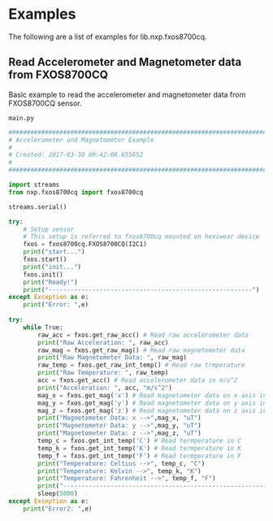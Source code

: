 # Examples

The following are a list of examples for lib.nxp.fxos8700cq.

## Read Accelerometer and Magnetometer data from FXOS8700CQ


Basic example to read the accelerometer and magnetometer data from FXOS8700CQ sensor.




```main.py```

```python
################################################################################
# Accelerometer and Magnetometer Example
#
# Created: 2017-03-30 09:42:08.655652
#
################################################################################

import streams
from nxp.fxos8700cq import fxos8700cq

streams.serial()

try:
    # Setup sensor 
    # This setup is referred to fxos8700cq mounted on hexiwear device 
    fxos = fxos8700cq.FXOS8700CQ(I2C1)
    print("start...")
    fxos.start()
    print("init...")
    fxos.init()
    print("Ready!")
    print("--------------------------------------------------------")
except Exception as e:
    print("Error: ",e)
    
try:
    while True:
        raw_acc = fxos.get_raw_acc() # Read raw accelerometer data
        print("Raw Acceleration: ", raw_acc)
        raw_mag = fxos.get_raw_mag() # Read raw magnetometer data
        print("Raw Magnetometer Data: ", raw_mag)
        raw_temp = fxos.get_raw_int_temp() # Read raw trmperature
        print("Raw Temperature: ", raw_temp)
        acc = fxos.get_acc() # Read accelerometer data in m/s^2
        print("Acceleration: ", acc, "m/s^2")
        mag_x = fxos.get_mag('x') # Read magnetometer data on x axis in uT
        mag_y = fxos.get_mag('y') # Read magnetometer data on y axis in uT
        mag_z = fxos.get_mag('z') # Read magnetometer data on z axis in uT
        print("Magnetometer Data: x -->",mag_x, "uT")
        print("Magnetometer Data: y -->",mag_y, "uT")
        print("Magnetometer Data: z -->",mag_z, "uT")
        temp_c = fxos.get_int_temp('C') # Read termperature in C
        temp_k = fxos.get_int_temp('K') # Read termperature in K
        temp_f = fxos.get_int_temp('F') # Read termperature in F
        print("Temperature: Celtius -->", temp_c, "C")
        print("Temperature: Kelvin -->", temp_k, "K")
        print("Temperature: Fahrenheit -->", temp_f, "F")
        print("--------------------------------------------------------")
        sleep(5000)
except Exception as e:
    print("Error2: ",e)
```
<!--stackedit_data:
eyJoaXN0b3J5IjpbLTEzNzE1MDQ4OV19
-->